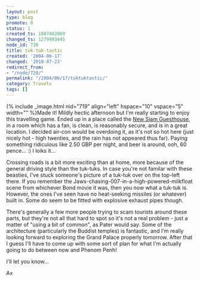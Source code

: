 ```yaml
---
layout: post
type: blog
promote: 0
status: 1
created_ts: 1087482069
changed_ts: 1279903445
node_id: 720
title: tuk-tuk-tastic
created: '2004-06-17'
changed: '2010-07-23'
redirect_from:
- "/node/720/"
permalink: "/2004/06/17/tuktuktastic/"
category: Travels
tags: []
---
```

{% include _image.html nid="719" align="left" hspace="10" vspace="5" width="" %}Made it! Mildly hectic afternoon but I'm really starting to enjoy this travelling game.  Ended up in a place called the [New Siam Guesthouse](http://www.newsiam.net/), in a room which has a fan, is clean, is reasonably secure, and is in a great location.  I decided air-con would be overdoing it, as it's not so hot here (just nicely hot - high twenties, and the rain has not appeared thus far). Paying something ridiculous like 2.50 GBP per night, and beer is around, ooh, 60 pence... :) I loiks it...

Crossing roads is a bit more exciting than at home, more because of the general driving style than the tuk-tuks.  In case you're not familar with these beasties, I've stuck someone's picture of a tuk-tuk over on the top-left there.  If you remember the Jaws-chasing-007-in-a-high-powered-milkfloat scene from whichever Bond movie it was, then you now what a tuk-tuk is.  However, the ones I've seen have no heat-seeking missiles (or whatever) built in.  Some do seem to be fitted with explosive exhaust pipes though.

There's generally a few more people trying to scam tourists around these parts, but they're not all that hard to spot so it's not a real problem - just a matter of "using a bit of common", as Pater would say.  Some of the architecture (particularly the Buddist temples) is fantastic, and I'm really looking forward to exploring the Grand Palace properly tomorrow. After that I guess I'll have to come up with some sort of plan for what I'm actually going to do between now and Phenom Penh!

I'll let you know...

Ax
